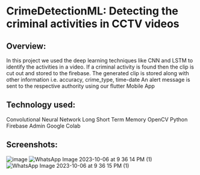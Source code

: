 # CrimeDetectionML: Detecting the criminal activities in CCTV videos

## Overview: 
In this project we used the deep learning techniques like CNN and LSTM to identify the activities in a video. 
If a criminal activity is found then the clip is cut out and stored to the firebase.
The generated clip is stored along with other information i.e. accuracy, crime_type, time-date
An alert message is sent to the respective authority using our flutter Mobile App

## Technology used: 
Convolutional Neural Network
Long Short Term Memory
OpenCV
Python
Firebase Admin 
Google Colab

## Screenshots: 
![image](https://github.com/harsh-kamde/CrimeDetectionML/assets/105597593/c999c8a4-bdc3-4fda-902f-1f1a71113a40)
![WhatsApp Image 2023-10-06 at 9 36 14 PM (1)](https://github.com/harsh-kamde/CrimeDetectionML/assets/105597593/03747983-4e51-49f4-b13f-d737e2a3de50)
![WhatsApp Image 2023-10-06 at 9 36 15 PM (1)](https://github.com/harsh-kamde/CrimeDetectionML/assets/105597593/dc13098b-db08-4aa3-81ce-6710d7bcd1ac)
